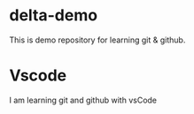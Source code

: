 # delta-demo
This is demo repository for learning git &amp; github.

# Vscode
I am learning git and github with vsCode
